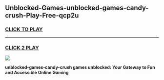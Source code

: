 
## Unblocked-Games-unblocked-games-candy-crush-Play-Free-qcp2u
<h3>
<a href="https://premium76.site?title=unblocked-games-candy-crush&ref=20M">CLICK TO PLAY</a></h3>
<hr>

<h3>
<a href="https://premium76.site?title=unblocked-games-candy-crush&ref=20M">CLICK 2 PLAY</a>
  
</h3>

<a href="https://premium76.site?title=unblocked-games-candy-crush&ref=19M"><img src="https://clearcache.store/games.png"></a>


**unblocked-games-candy-crush games unblocked: Your Gateway to Fun and Accessible Online Gaming**
